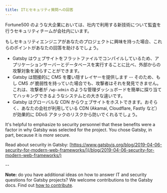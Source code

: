 ```yaml
---
title: ITとセキュリティ質問への回答
---
```


Fortune500 のような大企業においては、社内で利用する新技術について監査を行うセキュリティチームが会社内にいます。

もしセキュリティエンジニアがあなたのプロジェクトに興味を持った場合、これらのポイントがあなたの回答を助けるでしょう。

- Gatsby はウェブサイトをフラットファイルでコンパイルしているため、アプリケーションサーバーとデータベースを実行することに比べ、外部からの攻撃対象を減らすことができます。
- Gatsby は間接的に CMS を覆い隠すレイヤーを提供します -- そのため、もし CMS _が_ 脆弱性を持っていた場合でも、攻撃者はそれを発見できません。これは、攻撃者が `/wp-admin` のような管理ダッシュボードを簡単に探り当ててハッキングできるようなシステムとの大きな違いです。
- Gatsby はグローバルな CDN からウェブサイトをホストできます。おそらく、あなたの会社が利用している CDN (Akamai, Cloudflare, Fastly など）が効果的に DDoS アタックのリスクから防いでくれるでしょう。

It's helpful to emphasize to security personnel that these benefits were a factor in why Gatsby was selected for the project. You chose Gatsby, in part, because it is _more_ secure.

Read about security in Gatsby: [https://www.gatsbyjs.org/blog/2019-04-06-security-for-modern-web-frameworks/](/blog/2019-04-06-security-for-modern-web-frameworks/)

--

**Note:** do you have additional ideas on how to answer IT and security questions for Gatsby projects? We welcome contributions to the Gatsby docs. Find out [how to contribute](/contributing/docs-contributions/).
